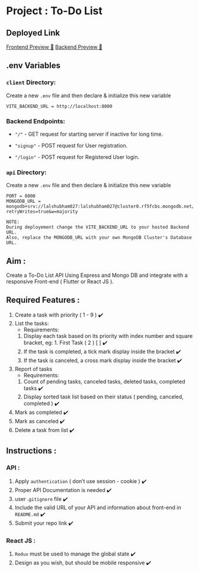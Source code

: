 # Project : To-Do List

## Deployed Link
[Frontend Preview 🚀](https://todo-tgh.netlify.app)
[Backend Preview 🚀](https://todo-tgh.onrender.com)

## .env Variables
### `client` Directory:
Create a new `.env` file and then declare & initialize this new variable
```
VITE_BACKEND_URL = http://localhost:8000
```

### Backend Endpoints:
* `"/"` - GET request for starting server if inactive for long time.

* `"signup"` - POST request for User registration.

* `"/login"` - POST request for Registered User login.

### `api` Directory:
Create a new `.env` file and then declare & initialize this new variable
```
PORT = 8000
MONGODB_URL = mongodb+srv://lalshubham027:lalshubham027@cluster0.rf5fcbs.mongodb.net/?retryWrites=true&w=majority
```

```
NOTE:
During deployement change the VITE_BACKEND_URL to your hosted Backend URL.
Also, replace the MONGODB_URL with your own MongoDB Cluster's Database URL.
```

## Aim :
Create a To-Do List API Using Express and Mongo DB and integrate with a responsive Front-end ( Flutter or React JS ).

## Required Features :
1. Create a task with priority ( 1 - 9 ) ✔️
2. List the tasks:
    - Requirements:
    1. Display each task based on its priority with index number and square bracket, eg: 1. First Task ( 2 ) [ ] ✔️
    2. If the task is completed, a tick mark display inside the bracket ✔️
    3. If the task is canceled, a cross mark display inside the bracket ✔️
3. Report of tasks
    - Requirements:
    1. Count of pending tasks, canceled tasks, deleted tasks, completed tasks ✔️
    2. Display sorted task list based on their status ( pending, canceled, completed ) ✔️
4. Mark as completed ✔️
5. Mark as canceled ✔️
6. Delete a task from list ✔️

## Instructions :
### API :
1. Apply `authentication` ( don’t use session - cookie ) ✔️
2. Proper API Documentation is needed ✔️
3. user .`gitignore`  file ✔️
4. Include the valid URL of your API and information about front-end in `README.md` ✔️
5. Submit your repo link ✔️

### React JS :
1. `Redux` must be used to manage the global state ✔️
2. Design as you wish, but should be mobile responsive ✔️
